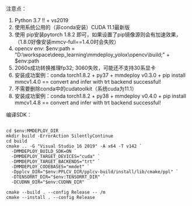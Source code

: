 注意点：

1. Python 3.7 !! + vs2019
2. 使用系统公用的（非conda安装）CUDA 11.1最新版
3. 使用 pip安装pytorch 1.8.2 即可，如果设置了pip镜像源则会有加速效果，  （1.8.0好像安装mmcv-full==1.4.0时会失败）
4. opencv env: $env:path = "D:\workspace\deep_learning\mmdeploy_yolox\opencv\build;" + $env:path
5. 2060s成功转换推理fp32; 3060失败，可能还不支持30系显卡
6. 安装成功案例：conda torch1.8.2 + py37 + mmdeploy v0.3.0 + pip install mmcv1.4.0 == convert and infer with trt backend successful! 
7. 不需要删除conda中的cudatoolkit（系统cuda为11.1）
8. 安装成功案例：conda torch1.8.2 + py38 + mmdeploy v0.4.0 + pip install mmcv1.4.8 == convert and infer with trt backend successful! 


编译SDK：

```

cd $env:MMDEPLOY_DIR
mkdir build -ErrorAction SilentlyContinue
cd build
cmake .. -G "Visual Studio 16 2019" -A x64 -T v142 `
  -DMMDEPLOY_BUILD_SDK=ON `
  -DMMDEPLOY_TARGET_DEVICES="cuda" `
  -DMMDEPLOY_TARGET_BACKENDS="trt" `
  -DMMDEPLOY_CODEBASES="mmdet" `
  -Dpplcv_DIR="$env:PPLCV_DIR/pplcv-build/install/lib/cmake/ppl" `
  -DTENSORRT_DIR="$env:TENSORRT_DIR" `
  -DCUDNN_DIR="$env:CUDNN_DIR"

cmake --build . --config Release -- /m
cmake --install . --config Release

```